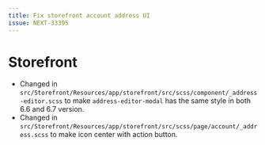 ```yaml
---
title: Fix storefront account address UI
issue: NEXT-33395
---
```

# Storefront
* Changed in `src/Storefront/Resources/app/storefront/src/scss/component/_address-editor.scss` to make `address-editor-modal` has the same style in both 6.6 and 6.7 version.
* Changed in `src/Storefront/Resources/app/storefront/src/scss/page/account/_address.scss` to make icon center with action button.
